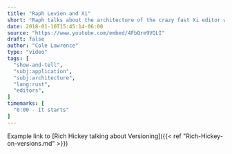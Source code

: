 ```yaml
---
title: "Raph Levien and Xi"
short: "Raph talks about the architecture of the crazy fast Xi editor written in Rust"
date: 2018-01-10T15:45:14-06:00
source: "https://www.youtube.com/embed/4FbQre9VQLI"
draft: false
author: "Cole Lawrence"
type: "video"
tags: [
  "show-and-tell",
  "subj:application",
  "subj:architecture",
  "lang:rust",
  "editors",
]
timemarks: [
  "0:00 - It starts"
]
---
```


Example link to [Rich Hickey talking about Versioning]({{< ref "Rich-Hickey-on-versions.md" >}})